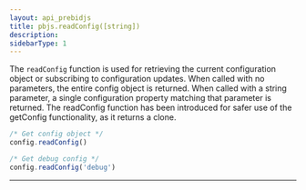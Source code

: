 ```yaml
---
layout: api_prebidjs
title: pbjs.readConfig([string])
description: 
sidebarType: 1
---
```



The `readConfig` function is used for retrieving the current configuration object or subscribing to configuration updates. When called with no parameters, the entire config object is returned. When called with a string parameter, a single configuration property matching that parameter is returned.  The readConfig function has been introduced for safer use of the getConfig functionality, as it returns a clone. 

```javascript
/* Get config object */
config.readConfig()

/* Get debug config */
config.readConfig('debug')
```

<hr class="full-rule" />
